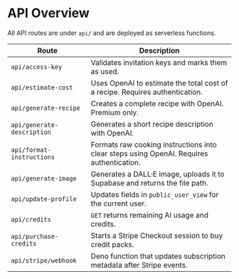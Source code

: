 # API Overview

All API routes are under `api/` and are deployed as serverless functions.

| Route | Description |
|-------|-------------|
| `api/access-key` | Validates invitation keys and marks them as used. |
| `api/estimate-cost` | Uses OpenAI to estimate the total cost of a recipe. Requires authentication. |
| `api/generate-recipe` | Creates a complete recipe with OpenAI. Premium only. |
| `api/generate-description` | Generates a short recipe description with OpenAI. |
| `api/format-instructions` | Formats raw cooking instructions into clear steps using OpenAI. Requires authentication. |
| `api/generate-image` | Generates a DALL·E image, uploads it to Supabase and returns the file path. |
| `api/update-profile` | Updates fields in `public_user_view` for the current user. |
| `api/credits` | `GET` returns remaining AI usage and credits. |
| `api/purchase-credits` | Starts a Stripe Checkout session to buy credit packs. |
| `api/stripe/webhook` | Deno function that updates subscription metadata after Stripe events. |
